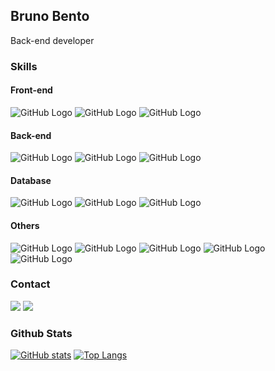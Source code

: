 ## Bruno Bento
Back-end developer

### Skills

#### Front-end
![GitHub Logo](https://img.shields.io/badge/CSS-239120?&style=for-the-badge&logo=css3&logoColor=white)
![GitHub Logo](https://img.shields.io/badge/HTML-239120?style=for-the-badge&logo=html5&logoColor=white)
![GitHub Logo](https://img.shields.io/badge/JavaScript-F7DF1E?style=for-the-badge&logo=javascript&logoColor=black)

#### Back-end
![GitHub Logo](https://img.shields.io/badge/C-00599C?style=for-the-badge&logo=c&logoColor=white)
![GitHub Logo](https://img.shields.io/badge/C%23-239120?style=for-the-badge&logo=c-sharp&logoColor=white)
![GitHub Logo](https://img.shields.io/badge/Java-ED8B00?style=for-the-badge&logo=java&logoColor=white)

#### Database
![GitHub Logo](https://img.shields.io/badge/MySQL-00000F?style=for-the-badge&logo=mysql&logoColor=white)
![GitHub Logo](https://img.shields.io/badge/firebase-ffca28?style=for-the-badge&logo=firebase&logoColor=white)
![GitHub Logo](https://img.shields.io/badge/PostgreSQL-316192?style=for-the-badge&logo=postgresql&logoColor=white)

#### Others
![GitHub Logo](https://img.shields.io/badge/Git-F05032?style=for-the-badge&logo=git&logoColor=white)
![GitHub Logo](https://img.shields.io/badge/Heroku-430098?style=for-the-badge&logo=heroku&logoColor=white)
![GitHub Logo](https://img.shields.io/badge/Spring-6DB33F?style=for-the-badge&logo=spring&logoColor=white)
![GitHub Logo](https://img.shields.io/badge/Postman-FF6C37?style=for-the-badge&logo=Postman&logoColor=white)
![GitHub Logo](https://img.shields.io/badge/Microsoft_Office-D83B01?style=for-the-badge&logo=microsoft-office&logoColor=white)

### Contact
[<img src="https://img.shields.io/badge/Gmail-D14836?style=for-the-badge&logo=gmail&logoColor=white">](mailto:brunobentoreinoso14@gmail.com)
[<img src="https://img.shields.io/badge/LinkedIn-0077B5?style=for-the-badge&logo=linkedin&logoColor=white">](https://www.linkedin.com/in/bruno-bento-reinoso/)

###  Github Stats
[![GitHub stats](https://github-readme-stats.vercel.app/api?username=bruno-bento&theme=dark)](https://github.com/bruno-bento)
[![Top Langs](https://github-readme-stats.vercel.app/api/top-langs/?username=bruno-bento&theme=dark&layout=compact)](https://github.com/bruno-bento)
